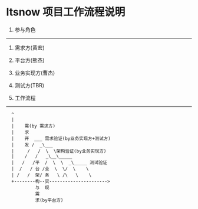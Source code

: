 Itsnow 项目工作流程说明
======================

1. 参与角色
----------

1. 需求方(黄宏)
2. 平台方(熊杰)
3. 业务实现方(曹杰)
4. 测试方(TBR)

2. 工作流程
----------

```
  ^
  |          
  |    需(by 需求方)       
  |    求       
  |    开  ___ 需求验证(by业务实现方+测试方)
  |    发 /  _\___
  |     /   /  \  \架构验证(by业务实现方)
  |    /   /   _\__\_____
  |   /   /平  /  \  \  _\_____ 测试验证
  |  /   / 台 /业  \  \/  \    \
  | /   /  架/ 务   \ /\   \    \
  +--------构--实---------------------->
           与  现
           需  
           求(by平台方)
```